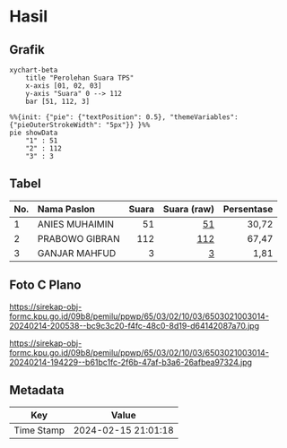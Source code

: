# Hasil

## Grafik

```mermaid
xychart-beta
    title "Perolehan Suara TPS"
    x-axis [01, 02, 03]
    y-axis "Suara" 0 --> 112
    bar [51, 112, 3]
```

```mermaid
%%{init: {"pie": {"textPosition": 0.5}, "themeVariables": {"pieOuterStrokeWidth": "5px"}} }%%
pie showData
    "1" : 51
    "2" : 112
    "3" : 3
```

## Tabel

| No. | Nama Paslon    | Suara | Suara (raw) | Persentase |
|:--- |:-------------- | -----:| -----------:| ----------:|
| 1   | ANIES MUHAIMIN | 51    | [51][p-1]   | 30,72      |
| 2   | PRABOWO GIBRAN | 112   | [112][p-2]  | 67,47      |
| 3   | GANJAR MAHFUD  | 3     | [3][p-3]    | 1,81       |


[p-1]: https://github.com/gigit-pemilu/pemilu-2024-65-kalimantan-utara/blob/main/pilpres/hitung-suara/sub/65-kalimantan-utara/sub/03-nunukan/sub/02-nunukan/sub/1003-nunukan-utara/sub/014-tps/sub/paslon-1.txt
[p-2]: https://github.com/gigit-pemilu/pemilu-2024-65-kalimantan-utara/blob/main/pilpres/hitung-suara/sub/65-kalimantan-utara/sub/03-nunukan/sub/02-nunukan/sub/1003-nunukan-utara/sub/014-tps/sub/paslon-2.txt
[p-3]: https://github.com/gigit-pemilu/pemilu-2024-65-kalimantan-utara/blob/main/pilpres/hitung-suara/sub/65-kalimantan-utara/sub/03-nunukan/sub/02-nunukan/sub/1003-nunukan-utara/sub/014-tps/sub/paslon-3.txt

## Foto C Plano

https://sirekap-obj-formc.kpu.go.id/09b8/pemilu/ppwp/65/03/02/10/03/6503021003014-20240214-200538--bc9c3c20-f4fc-48c0-8d19-d64142087a70.jpg

https://sirekap-obj-formc.kpu.go.id/09b8/pemilu/ppwp/65/03/02/10/03/6503021003014-20240214-194229--b61bc1fc-2f6b-47af-b3a6-26afbea97324.jpg


## Metadata

| Key        | Value               |
| ---------- | ------------------- |
| Time Stamp | 2024-02-15 21:01:18 |



